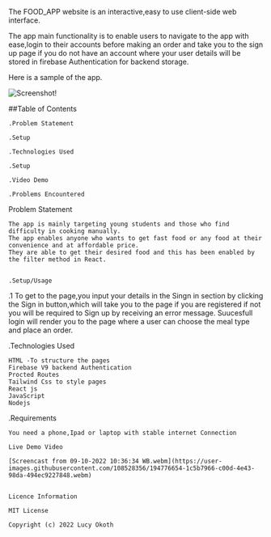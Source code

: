 The FOOD_APP website is an interactive,easy to use client-side web interface.

The app main functionality is to enable users to navigate to the app with ease,login to their accounts before making an order and take you to the sign up page if you do not have an account where your user details will be stored in firebase Authentication for backend storage.

Here is a sample of the app.



![Screenshot!](https://user-images.githubusercontent.com/108528356/194773737-294e212b-a232-4517-9cb8-636853f96d5f.png)

##Table of Contents

    .Problem Statement

    .Setup

    .Technologies Used

    .Setup

    .Video Demo

    .Problems Encountered

Problem Statement

    The app is mainly targeting young students and those who find difficulty in cooking manually.
    The app enables anyone who wants to get fast food or any food at their convenience and at affordable price.
    They are able to get their desired food and this has been enabled by the filter method in React.


    .Setup/Usage

.1 To get to the page,you input your details in the Singn in section by clicking the Sign in button,which will take you to the page if you are registered if not you will be required to Sign up by receiving an error message.
Suucesfull login will render you to the page where a user can choose the meal type and place an order.


.Technologies Used

    HTML -To structure the pages
    Firebase V9 backend Authentication
    Procted Routes
    Tailwind Css to style pages
    React js
    JavaScript
    Nodejs


.Requirements

    You need a phone,Ipad or laptop with stable internet Connection

    Live Demo Video

    [Screencast from 09-10-2022 10:36:34 WB.webm](https://user-images.githubusercontent.com/108528356/194776654-1c5b7966-c00d-4e43-98da-494ec9227848.webm)


    Licence Information

    MIT License

    Copyright (c) 2022 Lucy Okoth